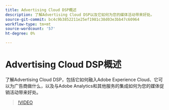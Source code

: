 ```yaml
---
title: Advertising Cloud DSP概述
description: 了解Advertising Cloud DSP以及它如何为您的媒体活动带来好处。
source-git-commit: bc4c9b3852211e25ef1981c38d03e3bb47c60964
workflow-type: tm+mt
source-wordcount: '57'
ht-degree: 0%

---
```


# Advertising Cloud DSP概述

了解Advertising Cloud DSP，包括它如何融入Adobe Experience Cloud、它可以为广告商做什么，以及与Adobe Analytics和其他服务的集成如何为您的媒体促销活动带来好处。

>[!VIDEO](https://video.tv.adobe.com/v/339200)
